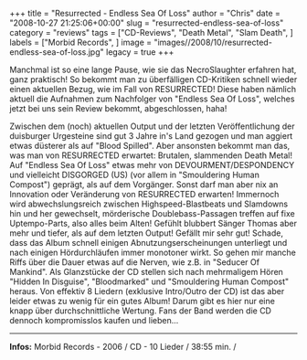 +++
title = "Resurrected - Endless Sea Of Loss"
author = "Chris"
date = "2008-10-27 21:25:06+00:00"
slug = "resurrected-endless-sea-of-loss"
category = "reviews"
tags = ["CD-Reviews", "Death Metal", "Slam Death", ]
labels = ["Morbid Records", ]
image = "images//2008/10/resurrected-endless-sea-of-loss.jpg"
legacy = true
+++


Manchmal ist so eine lange Pause, wie sie das NecroSlaughter erfahren hat, ganz praktisch! So bekommt man zu überfälligen CD-Kritiken schnell wieder einen aktuellen Bezug, wie im Fall von RESURRECTED! Diese haben nämlich aktuell die Aufnahmen zum Nachfolger von "Endless Sea Of Loss", welches jetzt bei uns sein Review bekommt, abgeschlossen, haha!

Zwischen dem (noch) aktuellen Output und der letzten Veröffentlichung der duisburger Urgesteine sind gut 3 Jahre in's Land gezogen und man aggiert etwas düsterer als auf "Blood Spilled". Aber ansonsten bekommt man das, was man von RESURRECTED erwartet: Brutalen, slammenden Death Metal! Auf "Endless Sea Of Loss" etwas mehr von DEVOURMENT/DESPONDENCY und vielleicht DISGORGED (US) (vor allem in "Smouldering Human Compost") geprägt, als auf dem Vorgänger. Sonst darf man aber nix an Innovation oder Veränderung von RESURRECTED erwarten! Immernoch wird abwechslungsreich zwischen Highspeed-Blastbeats und Slamdowns hin und her gewechselt, mörderische Doublebass-Passagen treffen auf fixe Uptempo-Parts, also alles beim Alten! Gefühlt blubbert Sänger Thomas aber mehr und tiefer, als auf dem letzten Output! Gefällt mir sehr gut!
Schade, dass das Album schnell einigen Abnutzungserscheinungen unterliegt und nach einigen Hördurchläufen immer monotoner wirkt. So gehen mir manche Riffs über die Dauer etwas auf die Nerven, wie z.B. in "Seducer Of Mankind". Als Glanzstücke der CD stellen sich nach mehrmaligem Hören "Hidden In Disguise", "Bloodmarked" und "Smouldering Human Compost" heraus. Von effektiv 8 Liedern (exklusive Intro/Outro der CD) ist das aber leider etwas zu wenig für ein gutes Album! Darum gibt es hier nur eine knapp über durchschnittliche Wertung. Fans der Band werden die CD dennoch kompromisslos kaufen und lieben...





---
**Infos:**
Morbid Records - 2006 / 
CD - 10 Lieder / 38:55 min. / 
